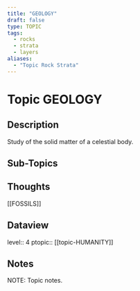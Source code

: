 ```yaml
---
title: "GEOLOGY"
draft: false
type: TOPIC
tags:
  - rocks
  - strata
  - layers
aliases:
  - "Topic Rock Strata"
---
```

# Topic GEOLOGY
## Description
Study of the solid matter of a celestial body.

## Sub-Topics


## Thoughts
[[FOSSILS]]

## Dataview
level:: 4
ptopic:: [[topic-HUMANITY]]

## Notes
NOTE: Topic notes.